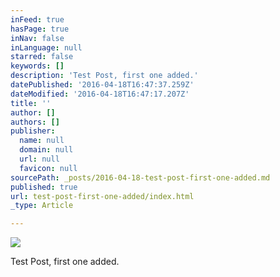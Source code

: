 ```yaml
---
inFeed: true
hasPage: true
inNav: false
inLanguage: null
starred: false
keywords: []
description: 'Test Post, first one added.'
datePublished: '2016-04-18T16:47:37.259Z'
dateModified: '2016-04-18T16:47:17.207Z'
title: ''
author: []
authors: []
publisher:
  name: null
  domain: null
  url: null
  favicon: null
sourcePath: _posts/2016-04-18-test-post-first-one-added.md
published: true
url: test-post-first-one-added/index.html
_type: Article

---
```

![](https://the-grid-user-content.s3-us-west-2.amazonaws.com/37e71145-a78a-496f-81f9-4977124c1d9a.jpg)

Test Post, first one added.